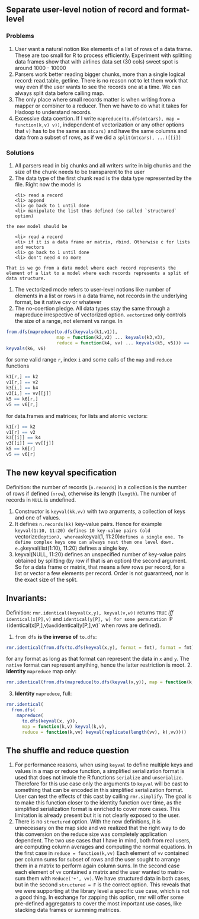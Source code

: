 ## Separate user-level notion of record and format-level

### Problems
  1. User want a natural notion like elements of a list of rows of a data frame. These are too small for R to process efficiently. Experiment with splitting data frames show that with airlines data set (30 cols) sweet spot is around 1000 - 10000
  1. Parsers work better reading bigger chunks, more than a single logical record: read.table, getline. There is no reason not to let them work that way even if the user wants to see the records one at a time. We can always split data before calling map.
  1. The only place where small records matter is when writing from a mapper or combiner to a reducer. Then we have to do what it takes for Hadoop to understand records.
  1. Excessive data coertion. If I write `mapreduce(to.dfs(mtcars), map = function(k,v) v))`, independent of vectorization or any other options that `v)` has to be the same as `mtcars)` and have the same columns and data from a subset of rows, as if we did a `split(mtcars), ...)[[i]]` 
 

### Solutions
  1. All parsers read in big chunks and all writers write in big chunks and the size of the chunk needs to be transparent to the user
  1. The data type of the first chunk read is the data type represented by the file. Right now the model is 
  <ol>
  
    <li> read a record
    <li> append
    <li> go back to 1 until done
    <li> manipulate the list thus defined (so called `structured` option)
    
  </ol>
  
    the new model should be
  
  <ol>  
  
    <li> read a record
    <li> if it is a data frame or matrix, rbind. Otherwise c for lists and vectors
    <li> go back to 1 until done
    <li> don't need 4 no more
  
  </ol>
  
    That is we go from a data model where each record represents the element of a list to a model where each records represents a split of data structure.
    
  1. The vectorized mode refers to user-level notions like number of elements in a list or rows in a data frame, not records in the underlying format, be it native csv or whatever
  1. The no-coertion pledge. All data types stay the same through a mapreduce irrespective of vectorized option. `vectorized` only controls the size of a range, not element vs range. In
  
  ```r
  from.dfs(mapreduce(to.dfs(keyvals(k1,v1)), 
                     map = function(k2,v2) ... keyvals(k3,v3), 
                     reduce = function(k4, vv) ... keyvals(k5, v5))) == 
  keyvals(k6, v6)
  ```
  for some valid range `r`, index `i` and some calls of the `map` and `reduce` functions
  
  ```r
  k1[r,] == k2
  v1[r,] == v2
  k3[i,] == k4 
  v3[i,] == vv[[j]] 
  k5 == k6[r,]
  v5 == v6[r,]
  ```
  for data.frames and matrices; for lists and atomic vectors:
  ```r
  k1[r] == k2
  v1[r] == v2
  k3[[i]] == k4
  v3[[i]] == vv[[j]]
  k5 == k6[r]
  v5 == v6[r]
  ```
  
## The new keyval specification
  
  Definition: the number of records (`n.records`) in a collection is the number of rows if defined (`nrow`), otherwise its length (`length`). The number of records in `NULL` is undefined.
  1. Constructor is `keyval(kk,vv)` with two arguments, a collection of keys and one of values. 
  2. It defines `n.records(kk)` key-value pairs. Hence for example `keyval(1:10, 11:20) defines 10 key-value pairs (old `vectorized` option), whereas `keyval(1, 11:20)` defines a single one. To define complex keys one can always nest them one level down. e.g `keyval(list(1:10), 11:20) defines a single key.
  3. keyval(NULL, 11:20) defines an unspecified number of key-value pairs obtained by splitting (by row if that is an option) the second argument. So for a data frame or matrix, that means a few rows per record, for a list or vector a few elements per record. Order is not guaranteed, nor is the exact size of the split.
  
  
## Invariants:
Definition: `rmr.identical(keyval(x,y), keyval(v,w))` returns `TRUE` *iff* `identical(x[P],v)` and `identical(y[P], w) for some permutation `P` (`identical(x[P,],v)` and `identical(y[P,],w)` when rows are defined).
  1. `from dfs` **is the inverse of** `to.dfs`: 
  
  ```r
  rmr.identical(from.dfs(to.dfs(keyval(x,y), format = fmt), format = fmt), keyval(x,y))
  ``` 
  
  for any format as long as that format can represent the data in `x` and `y`. The `native` format can represent anything, hence the latter restriction is moot.
  2. **Identity** `mapreduce` map only:
  
  ```r
  rmr.identical(from.dfs(mapreduce(to.dfs(keyval(x,y)), map = function(k,v) keyval(k,v))))
  ```
  
  3. **Identity** `mapreduce`, full:
  
  ```r
  rmr.identical(
    from.dfs(
      mapreduce(
        to.dfs(keyval(x, y)), 
        map = function(k,v) keyval(k,v), 
        reduce = function(k,vv) keyval(replicate(length(vv), k),vv))))
  ```
  
## The shuffle and reduce question
  1. For performance reasons, when using `keyval` to define multiple keys and values in a map or reduce function, a simplified serialization format is used that does not invole the R functions `serialize` and `unserialize`. Therefore for this use case only the arguments to `keyval` will be cast to something that can be encoded in this simplified serialization format. User can test the effects of this cast by calling `rmr.simplify`. The goal is to make this function closer to the identity function over time, as the simplified serialization format is enriched to cover more cases. This limitation is already present but it is not clearly exposed to the user.
  2. There is no `structured` option. With the new definitions, it is unnecessary on the map side and we realized that the right way to do this conversion on the reduce size was completely application dependent. The two use cases that I have in mind, both from real users, are computing column averages and computing the normal equations. In the first case in `reduce = function(k,vv)` Each element of `vv` contained per column sums for subset of rows and the user sought to arrange them in a matrix to perform again column sums. In the second case each element of `vv` contained a matrix and the user wanted to matrix-sum them with `Reduce('+', vv)`. We have structured data in both cases, but in the second `structured = F` is the correct option. This reveals that we were supporting at the library level a specific use case, which is not a good thing. In exchange for zapping this option, rmr will offer some pre-defined aggregators to cover the most important use cases, like stacking data frames or summing matrices.
